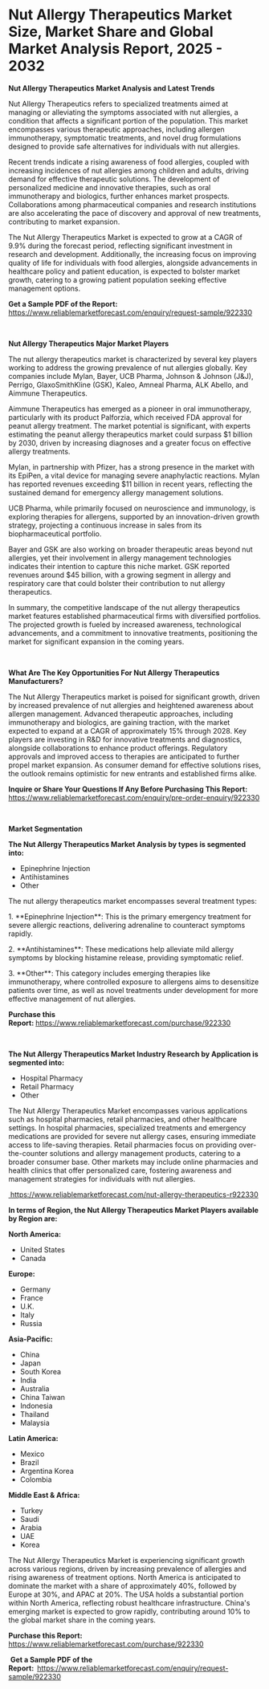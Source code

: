<p><h1>Nut Allergy Therapeutics Market Size, Market Share and Global Market Analysis Report, 2025 - 2032</h1></p><p><strong>Nut Allergy Therapeutics Market Analysis and Latest Trends</strong></p>
<p><p>Nut Allergy Therapeutics refers to specialized treatments aimed at managing or alleviating the symptoms associated with nut allergies, a condition that affects a significant portion of the population. This market encompasses various therapeutic approaches, including allergen immunotherapy, symptomatic treatments, and novel drug formulations designed to provide safe alternatives for individuals with nut allergies.</p><p>Recent trends indicate a rising awareness of food allergies, coupled with increasing incidences of nut allergies among children and adults, driving demand for effective therapeutic solutions. The development of personalized medicine and innovative therapies, such as oral immunotherapy and biologics, further enhances market prospects. Collaborations among pharmaceutical companies and research institutions are also accelerating the pace of discovery and approval of new treatments, contributing to market expansion.</p><p>The Nut Allergy Therapeutics Market is expected to grow at a CAGR of 9.9% during the forecast period, reflecting significant investment in research and development. Additionally, the increasing focus on improving quality of life for individuals with food allergies, alongside advancements in healthcare policy and patient education, is expected to bolster market growth, catering to a growing patient population seeking effective management options.</p></p>
<p><strong>Get a Sample PDF of the Report:&nbsp;</strong> <a href="https://www.reliablemarketforecast.com/enquiry/request-sample/922330?utm_campaign=2011&utm_medium=2&utm_source=Github&utm_content=ia&utm_term=18042025&utm_id=nut-allergy-therapeutics">https://www.reliablemarketforecast.com/enquiry/request-sample/922330</a></p>
<p>&nbsp;</p>
<p><strong>Nut Allergy Therapeutics Major Market Players</strong></p>
<p><p>The nut allergy therapeutics market is characterized by several key players working to address the growing prevalence of nut allergies globally. Key companies include Mylan, Bayer, UCB Pharma, Johnson & Johnson (J&J), Perrigo, GlaxoSmithKline (GSK), Kaleo, Amneal Pharma, ALK Abello, and Aimmune Therapeutics. </p><p>Aimmune Therapeutics has emerged as a pioneer in oral immunotherapy, particularly with its product Palforzia, which received FDA approval for peanut allergy treatment. The market potential is significant, with experts estimating the peanut allergy therapeutics market could surpass $1 billion by 2030, driven by increasing diagnoses and a greater focus on effective allergy treatments.</p><p>Mylan, in partnership with Pfizer, has a strong presence in the market with its EpiPen, a vital device for managing severe anaphylactic reactions. Mylan has reported revenues exceeding $11 billion in recent years, reflecting the sustained demand for emergency allergy management solutions. </p><p>UCB Pharma, while primarily focused on neuroscience and immunology, is exploring therapies for allergens, supported by an innovation-driven growth strategy, projecting a continuous increase in sales from its biopharmaceutical portfolio.</p><p>Bayer and GSK are also working on broader therapeutic areas beyond nut allergies, yet their involvement in allergy management technologies indicates their intention to capture this niche market. GSK reported revenues around $45 billion, with a growing segment in allergy and respiratory care that could bolster their contribution to nut allergy therapeutics.</p><p>In summary, the competitive landscape of the nut allergy therapeutics market features established pharmaceutical firms with diversified portfolios. The projected growth is fueled by increased awareness, technological advancements, and a commitment to innovative treatments, positioning the market for significant expansion in the coming years.</p></p>
<p>&nbsp;</p>
<p><strong>What Are The Key Opportunities For Nut Allergy Therapeutics Manufacturers?</strong></p>
<p><p>The Nut Allergy Therapeutics market is poised for significant growth, driven by increased prevalence of nut allergies and heightened awareness about allergen management. Advanced therapeutic approaches, including immunotherapy and biologics, are gaining traction, with the market expected to expand at a CAGR of approximately 15% through 2028. Key players are investing in R&D for innovative treatments and diagnostics, alongside collaborations to enhance product offerings. Regulatory approvals and improved access to therapies are anticipated to further propel market expansion. As consumer demand for effective solutions rises, the outlook remains optimistic for new entrants and established firms alike.</p></p>
<p><strong>Inquire or Share Your Questions If Any Before Purchasing This Report:</strong> <a href="https://www.reliablemarketforecast.com/enquiry/pre-order-enquiry/922330?utm_campaign=2011&utm_medium=2&utm_source=Github&utm_content=ia&utm_term=18042025&utm_id=nut-allergy-therapeutics">https://www.reliablemarketforecast.com/enquiry/pre-order-enquiry/922330</a></p>
<p>&nbsp;</p>
<p><strong>Market Segmentation</strong></p>
<p><strong>The Nut Allergy Therapeutics Market Analysis by types is segmented into:</strong></p>
<p><ul><li>Epinephrine Injection</li><li>Antihistamines</li><li>Other</li></ul></p>
<p><p>The nut allergy therapeutics market encompasses several treatment types: </p><p>1. **Epinephrine Injection**: This is the primary emergency treatment for severe allergic reactions, delivering adrenaline to counteract symptoms rapidly. </p><p>2. **Antihistamines**: These medications help alleviate mild allergy symptoms by blocking histamine release, providing symptomatic relief. </p><p>3. **Other**: This category includes emerging therapies like immunotherapy, where controlled exposure to allergens aims to desensitize patients over time, as well as novel treatments under development for more effective management of nut allergies.</p></p>
<p><strong>Purchase this Report:&nbsp;</strong><a href="https://www.reliablemarketforecast.com/purchase/922330?utm_campaign=2011&utm_medium=2&utm_source=Github&utm_content=ia&utm_term=18042025&utm_id=nut-allergy-therapeutics">https://www.reliablemarketforecast.com/purchase/922330</a></p>
<p>&nbsp;</p>
<p><strong>The Nut Allergy Therapeutics Market Industry Research by Application is segmented into:</strong></p>
<p><ul><li>Hospital Pharmacy</li><li>Retail Pharmacy</li><li>Other</li></ul></p>
<p><p>The Nut Allergy Therapeutics Market encompasses various applications such as hospital pharmacies, retail pharmacies, and other healthcare settings. In hospital pharmacies, specialized treatments and emergency medications are provided for severe nut allergy cases, ensuring immediate access to life-saving therapies. Retail pharmacies focus on providing over-the-counter solutions and allergy management products, catering to a broader consumer base. Other markets may include online pharmacies and health clinics that offer personalized care, fostering awareness and management strategies for individuals with nut allergies.</p></p>
<p><a href="https://www.reliablemarketforecast.com/nut-allergy-therapeutics-r922330?utm_campaign=2011&utm_medium=2&utm_source=Github&utm_content=ia&utm_term=18042025&utm_id=nut-allergy-therapeutics">&nbsp;https://www.reliablemarketforecast.com/nut-allergy-therapeutics-r922330</a></p>
<p><strong>In terms of Region, the Nut Allergy Therapeutics Market Players available by Region are:</strong></p>
<p>
    <p> <strong> North America: </strong>
        <ul>
            <li>United States</li>
            <li>Canada</li>
        </ul>
        </p> 
    <p> <strong> Europe: </strong>
        <ul>
            <li>Germany</li>
            <li>France</li>
            <li>U.K.</li>
            <li>Italy</li>
            <li>Russia</li>
        </ul>
        </p> 
    <p> <strong> Asia-Pacific: </strong>
        <ul>
            <li>China</li>
            <li>Japan</li>
            <li>South Korea</li>
            <li>India</li>
            <li>Australia</li>
            <li>China Taiwan</li>
            <li>Indonesia</li>
            <li>Thailand</li>
            <li>Malaysia</li>
        </ul>
        </p> 
    <p> <strong> Latin America: </strong>
        <ul>
            <li>Mexico</li>
            <li>Brazil</li>
            <li>Argentina Korea</li>
            <li>Colombia</li>
        </ul>
        </p> 
    <p> <strong> Middle East & Africa: </strong>
        <ul>
            <li>Turkey</li>
            <li>Saudi</li>
            <li>Arabia</li>
            <li>UAE</li>
            <li>Korea</li>
        </ul>
    </p>
    </p>
<p><p>The Nut Allergy Therapeutics Market is experiencing significant growth across various regions, driven by increasing prevalence of allergies and rising awareness of treatment options. North America is anticipated to dominate the market with a share of approximately 40%, followed by Europe at 30%, and APAC at 20%. The USA holds a substantial portion within North America, reflecting robust healthcare infrastructure. China's emerging market is expected to grow rapidly, contributing around 10% to the global market share in the coming years.</p></p>
<p><strong>Purchase this Report: </strong><a href="https://www.reliablemarketforecast.com/purchase/922330?utm_campaign=2011&utm_medium=2&utm_source=Github&utm_content=ia&utm_term=18042025&utm_id=nut-allergy-therapeutics">https://www.reliablemarketforecast.com/purchase/922330</a></p>
<p>&nbsp;<strong>Get a Sample PDF of the Report:&nbsp;&nbsp;</strong><a href="https://www.reliablemarketforecast.com/enquiry/request-sample/922330?utm_campaign=2011&utm_medium=2&utm_source=Github&utm_content=ia&utm_term=18042025&utm_id=nut-allergy-therapeutics">https://www.reliablemarketforecast.com/enquiry/request-sample/922330</a></p>
<p><strong></strong></p>
<p><p></p><p></p><p></p></p>